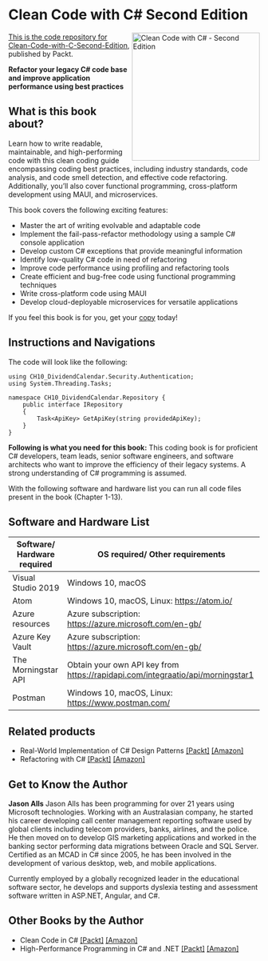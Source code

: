 # Clean Code with C# Second Edition

<a href="https://www.packtpub.com/product/clean-code-with-c-second-edition/9781837635191"> <img src="https://content.packt.com/B19553/cover_image_small.jpg" alt="Clean Code with C#  - Second Edition" itemprop="url" height="256px" align="right">

This is the code repository for [Clean-Code-with-C-Second-Edition](https://www.packtpub.com/product/clean-code-with-c-second-edition/9781837635191), published by Packt.

**Refactor your legacy C# code base and improve application performance using best practices**

## What is this book about?
Learn how to write readable, maintainable, and high-performing code with this clean coding guide encompassing coding best practices, including industry standards, code analysis, and code smell detection, and effective code refactoring. Additionally, you’ll also cover functional programming, cross-platform development using MAUI, and microservices.

This book covers the following exciting features:
* Master the art of writing evolvable and adaptable code
* Implement the fail-pass-refactor methodology using a sample C# console application
* Develop custom C# exceptions that provide meaningful information
* Identify low-quality C# code in need of refactoring
* Improve code performance using profiling and refactoring tools
* Create efficient and bug-free code using functional programming techniques
* Write cross-platform code using MAUI
* Develop cloud-deployable microservices for versatile applications

If you feel this book is for you, get your [copy](https://a.co/d/cDWPd2d) today!

## Instructions and Navigations

The code will look like the following:

```
using CH10_DividendCalendar.Security.Authentication;
using System.Threading.Tasks;

namespace CH10_DividendCalendar.Repository { 
    public interface IRepository 
    { 
        Task<ApiKey> GetApiKey(string providedApiKey); 
    } 
}
```

**Following is what you need for this book:**
This coding book is for proficient C# developers, team leads, senior software engineers, and software architects who want to improve the efficiency of their legacy systems. A strong understanding of C# programming is assumed.

With the following software and hardware list you can run all code files present in the book (Chapter 1-13).

## Software and Hardware List
| Software/ Hardware required | OS required/ Other requirements |
| ------------------------------------ | ----------------------------------- |
| Visual Studio 2019 | Windows 10, macOS |
| Atom | Windows 10, macOS, Linux: https://atom.io/ |
| Azure resources | Azure subscription: https://azure.microsoft.com/en-gb/ |
| Azure Key Vault | Azure subscription: https://azure.microsoft.com/en-gb/ |
| The Morningstar API | Obtain your own API key from https://rapidapi.com/integraatio/api/morningstar1 |
| Postman | Windows 10, macOS, Linux: https://www.postman.com/ |

## Related products
* Real-World Implementation of C# Design Patterns [[Packt]](https://www.packtpub.com/product/real-world-implementation-of-c-design-patterns/9781803242736) [[Amazon]](https://a.co/d/g6pTaZ4)
* Refactoring with C# [[Packt]](https://www.packtpub.com/product/refactoring-with-c/9781835089989) [[Amazon]](https://a.co/d/ieVMAZb)

## Get to Know the Author
**Jason Alls**
Jason Alls has been programming for over 21 years using Microsoft technologies. Working with an Australasian company, he started his career developing call center management reporting software used by global clients including telecom providers, banks, airlines, and the police. He then moved on to develop GIS marketing applications and worked in the banking sector performing data migrations between Oracle and SQL Server. Certified as an MCAD in C# since 2005, he has been involved in the development of various desktop, web, and mobile applications.

Currently employed by a globally recognized leader in the educational software sector, he develops and supports dyslexia testing and assessment software written in ASP.NET, Angular, and C#.

## Other Books by the Author
* Clean Code in C# [[Packt]](https://www.packtpub.com/product/clean-code-in-c/9781838982973) [[Amazon]](https://a.co/d/hAanMel)
* High-Performance Programming in C# and .NET [[Packt]](https://www.packtpub.com/product/high-performance-programming-in-c-and-net/9781800564718) [[Amazon]](https://a.co/d/3uCcutx)





